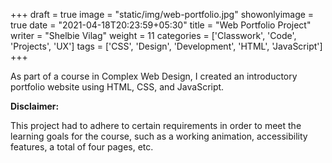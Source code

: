 +++
draft = true
image = "static/img/web-portfolio.jpg"
showonlyimage = true
date = "2021-04-18T20:23:59+05:30"
title = "Web Portfolio Project"
writer = "Shelbie Vilag"
weight = 11
categories = ['Classwork', 'Code', 'Projects', 'UX']
tags = ['CSS', 'Design', 'Development', 'HTML', 'JavaScript']
+++

As part of a course in Complex Web Design, I created an introductory portfolio website using HTML, CSS, and JavaScript.
<!--more-->

**Disclaimer:**

This project had to adhere to certain requirements in order to meet the learning goals for the course, such as a working animation, accessibility features, a total of four pages, etc.